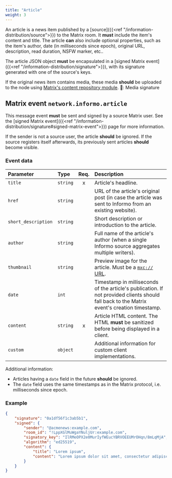 ```yaml
---
title: "Article"
weight: 3
---
```


An article is a news item published by a [source]({{<ref
"/information-distribution/source">}}) to the Matrix room. It **must** include
the item's content and title. The article **can** also include optional
properties, such as the item's author, date (in milliseconds since epoch),
original URL, description, read duration, NSFW marker, etc..

The article JSON object **must** be encapsulated in a [signed Matrix
event]({{<ref "/information-distribution/signature">}}), with its signature
generated with one of the source's keys.

If the original news item contains media, these media **should** be uploaded to
the node using [Matrix's content repository
module](https://matrix.org/docs/spec/client_server/r0.4.0.html#id112).
🔧: Media signature

## Matrix event `network.informo.article`

This message event **must** be sent and signed by a source Matrix user. See the
[signed Matrix event]({{<ref
"/information-distribution/signature#signed-matrix-event">}}) page for more
information.

If the sender is not a source user, the article **should** be ignored. If the
source registers itself afterwards, its previously sent articles **should**
become visible.


### Event data

| Parameter           | Type     | Req. | Description                                                                                                                                |
|:--------------------|:---------|:----:|:-------------------------------------------------------------------------------------------------------------------------------------------|
| `title`             | `string` |  x   | Article's headline.                                                                                                                        |
| `href`              | `string` |      | URL of the article's original post (in case the article was sent to Informo from an existing website).                                     |
| `short_description` | `string` |      | Short description or introduction to the article.                                                                                          |
| `author`            | `string` |      | Full name of the article's author (when a single Informo source aggregates multiple writers).                                              |
| `thumbnail`         | `string` |      | Preview image for the article. Must be a [`mxc://` URL](https://matrix.org/docs/spec/client_server/r0.4.0.html#id112).                     |
| `date`              | `int`    |      | Timestamp in milliseconds of the article's publication. If not provided clients should fall back to the Matrix event's creation timestamp. |
| `content`           | `string` |  x   | Article HTML content. The HTML **must** be sanitized before being displayed in a client.                                                   |
| `custom`            | `object` |      | Additional information for custom client implementations.                                                                                  |

Additional information:

- Articles having a `date` field in the future **should** be ignored.
- The `date` field uses the same timestamps as in the Matrix protocol, i.e.
  milliseconds since epoch.


### Example

```json
{
    "signature": "0a1df56f1c3ab5b1",
    "signed": {
        "sender": "@acmenews:example.com",
        "room_id": "!LppXGlMuWgaYNuljUr:example.com",
        "signatory_key": "IlRMeOPX2e0MurIyfWEucYBRVOEEUMrOHqn/8mLqMjA",
        "algorithm": "ed25519",
        "content": {
            "title": "Lorem ipsum",
            "content": "Lorem ipsum dolor sit amet, consectetur adipiscing elit."
        }
    }
}
```
